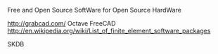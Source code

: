Free and Open Source SoftWare
for
Open Source HardWare




http://grabcad.com/
Octave
FreeCAD
http://en.wikipedia.org/wiki/List_of_finite_element_software_packages

SKDB
